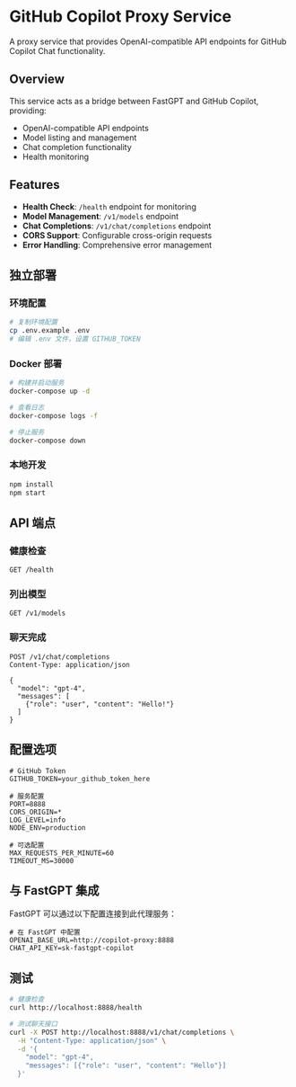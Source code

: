 # GitHub Copilot Proxy Service

A proxy service that provides OpenAI-compatible API endpoints for GitHub Copilot Chat functionality.

## Overview

This service acts as a bridge between FastGPT and GitHub Copilot, providing:
- OpenAI-compatible API endpoints
- Model listing and management
- Chat completion functionality
- Health monitoring

## Features

- **Health Check**: `/health` endpoint for monitoring
- **Model Management**: `/v1/models` endpoint
- **Chat Completions**: `/v1/chat/completions` endpoint
- **CORS Support**: Configurable cross-origin requests
- **Error Handling**: Comprehensive error management

## 独立部署

### 环境配置

```bash
# 复制环境配置
cp .env.example .env
# 编辑 .env 文件，设置 GITHUB_TOKEN
```

### Docker 部署

```bash
# 构建并启动服务
docker-compose up -d

# 查看日志
docker-compose logs -f

# 停止服务
docker-compose down
```

### 本地开发

```bash
npm install
npm start
```

## API 端点

### 健康检查

```http
GET /health
```

### 列出模型

```http
GET /v1/models
```

### 聊天完成

```http
POST /v1/chat/completions
Content-Type: application/json

{
  "model": "gpt-4",
  "messages": [
    {"role": "user", "content": "Hello!"}
  ]
}
```

## 配置选项

```env
# GitHub Token
GITHUB_TOKEN=your_github_token_here

# 服务配置
PORT=8888
CORS_ORIGIN=*
LOG_LEVEL=info
NODE_ENV=production

# 可选配置
MAX_REQUESTS_PER_MINUTE=60
TIMEOUT_MS=30000
```

## 与 FastGPT 集成

FastGPT 可以通过以下配置连接到此代理服务：

```env
# 在 FastGPT 中配置
OPENAI_BASE_URL=http://copilot-proxy:8888
CHAT_API_KEY=sk-fastgpt-copilot
```

## 测试

```bash
# 健康检查
curl http://localhost:8888/health

# 测试聊天接口
curl -X POST http://localhost:8888/v1/chat/completions \
  -H "Content-Type: application/json" \
  -d '{
    "model": "gpt-4",
    "messages": [{"role": "user", "content": "Hello"}]
  }'
```
